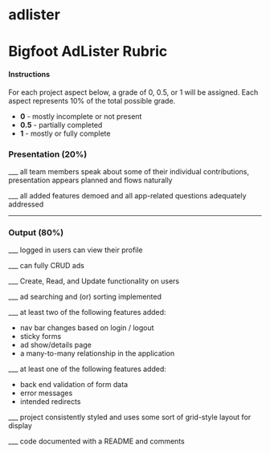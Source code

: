 # adlister

# Bigfoot AdLister Rubric

#### Instructions

For each project aspect below, a grade of 0, 0.5, or 1 will be assigned. Each aspect represents 10% of the total possible grade.

- **0** - mostly incomplete or not present 
- **0.5** - partially completed 
- **1** - mostly or fully complete

### Presentation (20%)

___ all team members speak about some of their individual contributions, presentation appears planned and flows naturally

___ all added features demoed and all app-related questions adequately addressed

___ 


### Output (80%)

___ logged in users can view their profile

___ can fully CRUD ads

___ Create, Read, and Update functionality on users

___ ad searching and (or) sorting implemented

___ at least two of the following features added:

- nav bar changes based on login / logout
- sticky forms
- ad show/details page
- a many-to-many relationship in the application

___ at least one of the following features added:

- back end validation of form data
- error messages
- intended redirects

___ project consistently styled and uses some sort of grid-style layout for display

___ code documented with a README and comments

